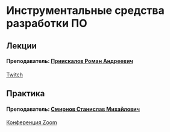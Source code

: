 # Инструментальные средства разработки ПО

## Лекции

#### Преподаватель: [Приискалов Роман Андреевич](https://isu.ifmo.ru/pls/apex/f?p=2143:3:111244859593082::NO::PID:182638)

[Twitch](https://twitch.com/roman1pr)

## Практика

#### Преподаватель: [Смирнов Станислав Михайлович](https://isu.ifmo.ru/pls/apex/f?p=2143:3:111244859593082::NO::PID:241783)

[Конференция Zoom](https://itmo.zoom.us/j/6550831799)


